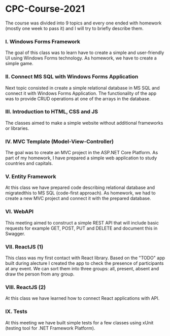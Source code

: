 # CPC-Course-2021
The course was divided into 9 topics and every one ended with homework (mostly one week to pass it)
and I will try to briefly describe them.

### I. Windows Forms Framework
The goal of this class was to learn have to create a simple and user-friendly UI using Windows Forms technology. As homework, we have to create a simple
game.

### II. Connect MS SQL with Windows Forms Application
Next topic consisted in create a simple relational database in MS SQL and connect it with Windows Forms Application. The functionality of the app was to
provide CRUD operations at one of the arrays in the database.

### III. Introduction to HTML, CSS and JS
The classes aimed to make a simple website without additional frameworks or libraries.

### IV. MVC Template (Model-View-Controller)
The goal was to create an MVC project in the ASP.NET Core Platform. As part of my homework, I have prepared a simple web application to study countries and capitals.

### V. Entity Framework
At this class we have prepared code describing relational database and migratedthis to MS SQL (code-first approach). As homework, we had to create a new MVC project and connect it with the prepared database.

### VI. WebAPI
This meeting aimed to construct a simple REST API that will include basic requests for example GET, POST, PUT and DELETE and document this in Swagger.

### VII. ReactJS (1)
This class was my first contact with React library. Based on the "TODO" app built during alecture I created the app to check the presence of participants at any event. We can sort them into three groups: all, present, absent and draw the person from any group.

### VIII. ReactJS (2)
At this class we have learned how to connect React applications with API.

### IX. Tests
At this meeting we have built simple tests for a few classes using xUnit (testing tool for .NET Framework Platform).
